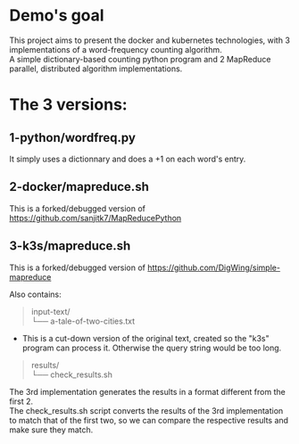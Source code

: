 # Demo's goal

This project aims to present the docker and kubernetes technologies, with 3 implementations of
a word-frequency counting algorithm.  
A simple dictionary-based counting python program and 2 MapReduce parallel, distributed algorithm implementations.

# The 3 versions:

## 1-python/wordfreq.py  

It simply uses a dictionnary and does a +1 on each word's entry.


## 2-docker/mapreduce.sh  
This is a forked/debugged version of https://github.com/sanjitk7/MapReducePython


## 3-k3s/mapreduce.sh  
This is a forked/debugged version of https://github.com/DigWing/simple-mapreduce


Also contains:
>  input-text/  
>  └── a-tale-of-two-cities.txt  

* This is a cut-down  version of the original text, created so the "k3s" program
  can process it. Otherwise the query string would be too long.



>  results/  
>  └── check_results.sh  

The 3rd implementation generates the results in a format different from the first 2.  
The check_results.sh script converts the results of the 3rd implementation to match that of
the first two, so we can compare the respective results and make sure they match.


